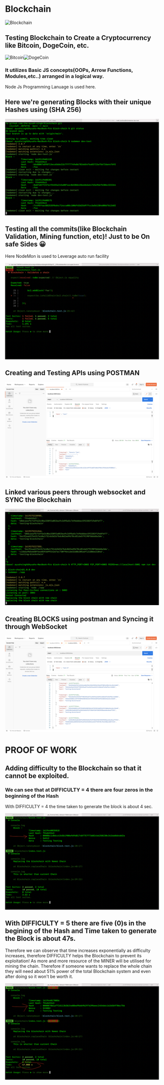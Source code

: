 # Blockchain



<img src="https://base.imgix.net/files/base/ebm/mhlnews/image/2019/04/mhlnews_10632_blockchain_2.png?auto=format&dpr=2&fit=crop&h=432&w=768" alt="Blockchain">

## Testing Blockchain to Create a Cryptocurrency like Bitcoin, DogeCoin, etc. 
<img src="https://image.cnbcfm.com/api/v1/image/106820278-1609972654383-hand-holding-a-bitcoin-in-front-of-a-computer-screen-with-a-dark-graph-blockchain-mining-bitcoin_t20_pRrrjP.jpg?v=1610580302&w=740&h=416" alt="Bitcoin" width="50%" height="300vh" ><img src="https://cdn.vox-cdn.com/thumbor/LRr0Py3_2vOgvaCUuRNvtUeV2bk=/0x0:560x345/1820x1213/filters:focal(236x129:324x217):format(webp)/cdn.vox-cdn.com/uploads/chorus_image/image/69137452/Dogecoin_logo.0.png" alt="DogeCoin" height="300vh" width="50%">

### It utilizes Basic JS concepts(OOPs, Arrow Functions, Modules,etc..) arranged in a logical way.
Node Js Programming Lanuage is used here.

## Here we're generating Blocks with their unique Hashes using (SHA 256)

<img src="https://github.com/the-ayush-singh/blockchain/blob/main/images/Screenshot%20.png" alt="Testing the Hash Function">

## Testing all the commits(like Blockchain Validation, Mining function, etc)! Just to be On safe Sides 😀
Here NodeMon is used to Leverage auto run facility

<img src="https://github.com/the-ayush-singh/blockchain/blob/main/images/tests.png" alt="Testing Validation Function">

## Creating and Testing APIs using POSTMAN

<img src="https://github.com/the-ayush-singh/blockchain/blob/main/images/postman.png?raw=true" alt="Postman">

## Linked various peers through websocket and SYNC the Blockchain

<img src="https://github.com/the-ayush-singh/blockchain/blob/main/images/sync-test.png?raw=true" alt="Peers connection display in Terminal">

## Creating BLOCKS using postman and Syncing it through WebSocket

<img src="https://github.com/the-ayush-singh/blockchain/blob/main/images/postman2.png?raw=true" alt="Postman generating POST Requests(Blocks)">

# PROOF OF WORK

## Adding difficulty to the Blockchain so that it cannot be exploited. 
### We can see that at DIFFICULTY = 4 there are four zeros in the beginning of the Hash
With  DIFFICULTY = 4 the time taken to generate the block is about 4 sec.

<img src="https://github.com/the-ayush-singh/blockchain/blob/main/images/DIFFICULTY4.png?raw=true" alt="DIFFICULTY AT 4">

## With DIFFICULTY = 5 there are five (0)s in the begining of the Hash and Time taken to generate the Block is about 47s.

Therefore we can observe that time increases exponentially as difficulty increases, therefore DIFFICULTY helps the Blockchain to prevent its exploitation! As more and more resource of the MINER will be utilised for mining the chain. Therefore if someone wants to replace the whole chain they will need about 51% power of the total Blockchain system and even after doing so it won't be worth it.


<img src="https://github.com/the-ayush-singh/blockchain/blob/main/images/DIFFICULTY5.png?raw=true" alt="DIFFICULTY AT 5">

